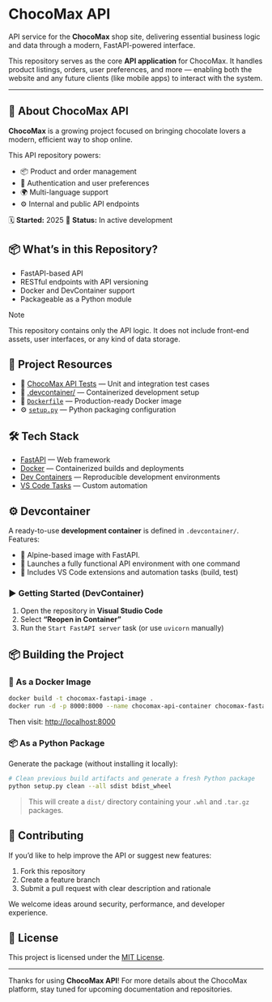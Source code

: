 # ChocoMax API

API service for the **ChocoMax** shop site, delivering essential business logic and data through a modern, FastAPI-powered interface.

This repository serves as the core **API application** for ChocoMax. It handles product listings, orders, user preferences, and more — enabling both the website and any future clients (like mobile apps) to interact with the system.

---

## 🧾 About ChocoMax API

**ChocoMax** is a growing project focused on bringing chocolate lovers a modern, efficient way to shop online.

This API repository powers:

- 📦 Product and order management
- 🔐 Authentication and user preferences
- 🌍 Multi-language support
- ⚙️ Internal and public API endpoints

🗓️ **Started:** 2025
🚀 **Status:** In active development

## 📦 What’s in this Repository?

- FastAPI-based API
- RESTful endpoints with API versioning
- Docker and DevContainer support
- Packageable as a Python module

> [!NOTE]
> This repository contains only the API logic. It does not include front-end assets, user interfaces, or any kind of data storage.

## 🧭 Project Resources

- 🧪 [ChocoMax API Tests](./tests) — Unit and integration test cases
- 🐳 [.devcontainer/](.devcontainer/) — Containerized development setup
- 📄 [`Dockerfile`](./Dockerfile) — Production-ready Docker image
- ⚙️ [`setup.py`](./setup.py) — Python packaging configuration

## 🛠️ Tech Stack

- [FastAPI](https://fastapi.tiangolo.com) — Web framework
- [Docker](https://www.docker.com) — Containerized builds and deployments
- [Dev Containers](https://containers.dev) — Reproducible development environments
- [VS Code Tasks](https://code.visualstudio.com/docs/editor/tasks) — Custom automation

## ⚙️ Devcontainer

A ready-to-use **development container** is defined in `.devcontainer/`. Features:

- 🐧 Alpine-based image with FastAPI.
- 🚀 Launches a fully functional API environment with one command
- 📎 Includes VS Code extensions and automation tasks (build, test)

### ▶️ Getting Started (DevContainer)

1. Open the repository in **Visual Studio Code**
2. Select **“Reopen in Container”**
3. Run the `Start FastAPI server` task (or use `uvicorn` manually)

## 📦 Building the Project

### 🔧 As a Docker Image

```bash
docker build -t chocomax-fastapi-image .
docker run -d -p 8000:8000 --name chocomax-api-container chocomax-fastapi-image
```

Then visit: [http://localhost:8000](http://localhost:8000)

### 📦 As a Python Package

Generate the package (without installing it locally):

```bash
# Clean previous build artifacts and generate a fresh Python package
python setup.py clean --all sdist bdist_wheel
```

> This will create a `dist/` directory containing your `.whl` and `.tar.gz` packages.

## 🤝 Contributing

If you’d like to help improve the API or suggest new features:

1. Fork this repository
2. Create a feature branch
3. Submit a pull request with clear description and rationale

We welcome ideas around security, performance, and developer experience.

## 📄 License

This project is licensed under the [MIT License](LICENSE).

---

Thanks for using **ChocoMax API**!
For more details about the ChocoMax platform, stay tuned for upcoming documentation and repositories.
